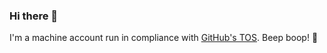 ### Hi there 👋

I'm a machine account run in compliance with [GitHub's TOS](https://docs.github.com/en/free-pro-team@latest/github/site-policy/github-terms-of-service#3-account-requirements). Beep boop! :robot:
